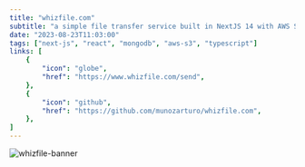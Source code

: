 ```yaml
---
title: "whizfile.com"
subtitle: "a simple file transfer service built in NextJS 14 with AWS S3 and MongoDB."
date: "2023-08-23T11:03:00"
tags: ["next-js", "react", "mongodb", "aws-s3", "typescript"]
links: [
    {
        "icon": "globe",
        "href": "https://www.whizfile.com/send",
    },
    {
        "icon": "github",
        "href": "https://github.com/munozarturo/whizfile.com",
    },
]
---
```


![whizfile-banner](/content/images/whizfile-banner.png)
